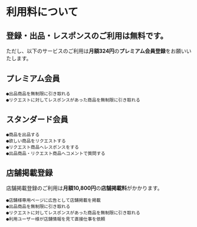 # 利用料について

## 登録・出品・レスポンスのご利用は無料です。

ただし、以下のサービスのご利用は**月額324円**の**プレミアム会員登録**をお願いいたします。

## プレミアム会員

    ●出品商品を無制限に引き取れる
    ●リクエストに対してレスポンスがあった商品を無制限に引き取れる

## スタンダード会員

    ●商品を出品する
    ●欲しい商品をリクエストする
    ●リクエスト商品へレスポンスをする
    ●出品商品・リクエスト商品へコメントで質問する

## 店舗掲載登録

店舗掲載登録のご利用は**月額10,800円**の**店舗掲載料**がかかります。

    ●店舗様専用ページに広告として店舗掲載を掲載
    ●出品商品を無制限に引き取れる
    ●リクエストに対してレスポンスがあった商品を無制限に引き取れる
    ●利用ユーザー様が店舗情報を見て直接仕事を依頼